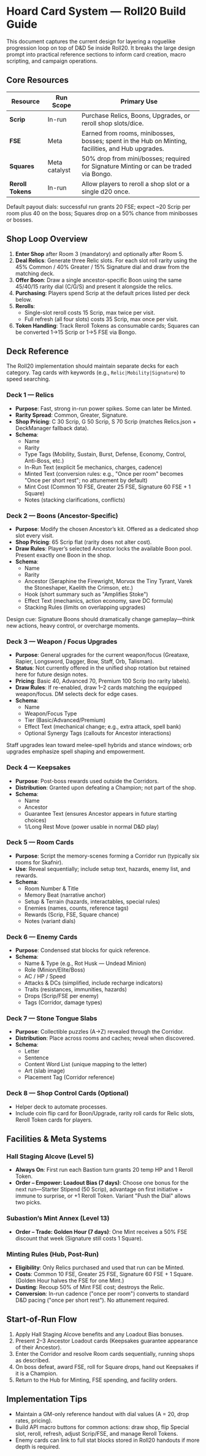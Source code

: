# Hoard Card System — Roll20 Build Guide

This document captures the current design for layering a roguelike progression loop on top of D&D 5e inside Roll20. It breaks the large design prompt into practical reference sections to inform card creation, macro scripting, and campaign operations.

## Core Resources

| Resource | Run Scope | Primary Use |
| --- | --- | --- |
| **Scrip** | In-run | Purchase Relics, Boons, Upgrades, or reroll shop slots/dice. |
| **FSE** | Meta | Earned from rooms, minibosses, bosses; spent in the Hub on Minting, facilities, and Hub upgrades. |
| **Squares** | Meta catalyst | 50% drop from mini/bosses; required for Signature Minting or can be traded via Bongo. |
| **Reroll Tokens** | In-run | Allow players to reroll a shop slot or a single d20 once. |

Default payout dials: successful run grants 20 FSE; expect ~20 Scrip per room plus 40 on the boss; Squares drop on a 50% chance from minibosses or bosses.

## Shop Loop Overview

1. **Enter Shop** after Room 3 (mandatory) and optionally after Room 5.
2. **Deal Relics**: Generate three Relic slots. For each slot roll rarity using the 45% Common / 40% Greater / 15% Signature dial and draw from the matching deck.
3. **Offer Boon**: Draw a single ancestor-specific Boon using the same 45/40/15 rarity dial (C/G/S) and present it alongside the relics.
4. **Purchasing**: Players spend Scrip at the default prices listed per deck below.
5. **Rerolls**:
   * Single-slot reroll costs 15 Scrip, max twice per visit.
   * Full refresh (all four slots) costs 35 Scrip, max once per visit.
6. **Token Handling**: Track Reroll Tokens as consumable cards; Squares can be converted 1→15 Scrip or 1→5 FSE via Bongo.

## Deck Reference

The Roll20 implementation should maintain separate decks for each category. Tag cards with keywords (e.g., `Relic|Mobility|Signature`) to speed searching.

### Deck 1 — Relics

* **Purpose**: Fast, strong in-run power spikes. Some can later be Minted.
* **Rarity Spread**: Common, Greater, Signature.
* **Shop Pricing**: C 30 Scrip, G 50 Scrip, S 70 Scrip (matches Relics.json + DeckManager fallback data).
* **Schema**:
  * Name
  * Rarity
  * Type Tags (Mobility, Sustain, Burst, Defense, Economy, Control, Anti-Boss, etc.)
  * In-Run Text (explicit 5e mechanics, charges, cadence)
  * Minted Text (conversion rules: e.g., "Once per room" becomes "Once per short rest"; no attunement by default)
  * Mint Cost (Common 10 FSE, Greater 25 FSE, Signature 60 FSE + 1 Square)
  * Notes (stacking clarifications, conflicts)

### Deck 2 — Boons (Ancestor-Specific)

* **Purpose**: Modify the chosen Ancestor’s kit. Offered as a dedicated shop slot every visit.
* **Shop Pricing**: 65 Scrip flat (rarity does not alter cost).
* **Draw Rules**: Player’s selected Ancestor locks the available Boon pool. Present exactly one Boon in the shop.
* **Schema**:
  * Name
  * Rarity
  * Ancestor (Seraphine the Firewright, Morvox the Tiny Tyrant, Varek the Stoneshaper, Kaelith the Crimson, etc.)
  * Hook (short summary such as "Amplifies Stoke")
  * Effect Text (mechanics, action economy, save DC formula)
  * Stacking Rules (limits on overlapping upgrades)

Design cue: Signature Boons should dramatically change gameplay—think new actions, heavy control, or overcharge moments.

### Deck 3 — Weapon / Focus Upgrades

* **Purpose**: General upgrades for the current weapon/focus (Greataxe, Rapier, Longsword, Dagger, Bow, Staff, Orb, Talisman).
* **Status**: Not currently offered in the unified shop rotation but retained here for future design notes.
* **Pricing**: Basic 40, Advanced 70, Premium 100 Scrip (no rarity labels).
* **Draw Rules**: If re-enabled, draw 1–2 cards matching the equipped weapon/focus. DM selects deck for edge cases.
* **Schema**:
  * Name
  * Weapon/Focus Type
  * Tier (Basic/Advanced/Premium)
  * Effect Text (mechanical change; e.g., extra attack, spell bank)
  * Optional Synergy Tags (callouts for Ancestor interactions)

Staff upgrades lean toward melee-spell hybrids and stance windows; orb upgrades emphasize spell shaping and empowerment.

### Deck 4 — Keepsakes

* **Purpose**: Post-boss rewards used outside the Corridors.
* **Distribution**: Granted upon defeating a Champion; not part of the shop.
* **Schema**:
  * Name
  * Ancestor
  * Guarantee Text (ensures Ancestor appears in future starting choices)
  * 1/Long Rest Move (power usable in normal D&D play)

### Deck 5 — Room Cards

* **Purpose**: Script the memory-scenes forming a Corridor run (typically six rooms for Skafnir).
* **Use**: Reveal sequentially; include setup text, hazards, enemy list, and rewards.
* **Schema**:
  * Room Number & Title
  * Memory Beat (narrative anchor)
  * Setup & Terrain (hazards, interactables, special rules)
  * Enemies (names, counts, reference tags)
  * Rewards (Scrip, FSE, Square chance)
  * Notes (variant dials)

### Deck 6 — Enemy Cards

* **Purpose**: Condensed stat blocks for quick reference.
* **Schema**:
  * Name & Type (e.g., Rot Husk — Undead Minion)
  * Role (Minion/Elite/Boss)
  * AC / HP / Speed
  * Attacks & DCs (simplified, include recharge indicators)
  * Traits (resistances, immunities, hazards)
  * Drops (Scrip/FSE per enemy)
  * Tags (Corridor, damage types)

### Deck 7 — Stone Tongue Slabs

* **Purpose**: Collectible puzzles (A→Z) revealed through the Corridor.
* **Distribution**: Place across rooms and caches; reveal when discovered.
* **Schema**:
  * Letter
  * Sentence
  * Content Word List (unique mapping to the letter)
  * Art (slab image)
  * Placement Tag (Corridor reference)

### Deck 8 — Shop Control Cards (Optional)

* Helper deck to automate processes.
* Include coin flip card for Boon/Upgrade, rarity roll cards for Relic slots, Reroll Token cards for players.

## Facilities & Meta Systems

### Hall Staging Alcove (Level 5)

* **Always On**: First run each Bastion turn grants 20 temp HP and 1 Reroll Token.
* **Order – Empower: Loadout Bias (7 days)**: Choose one bonus for the next run—Starter Stipend (50 Scrip), advantage on first initiative + immune to surprise, or +1 Reroll Token. Variant "Push the Dial" allows two picks.

### Subastion’s Mint Annex (Level 13)

* **Order – Trade: Golden Hour (7 days)**: One Mint receives a 50% FSE discount that week (Signature still costs 1 Square).

### Minting Rules (Hub, Post-Run)

* **Eligibility**: Only Relics purchased and used that run can be Minted.
* **Costs**: Common 10 FSE, Greater 25 FSE, Signature 60 FSE + 1 Square. (Golden Hour halves the FSE for one Mint.)
* **Dusting**: Recoup 50% of Mint FSE cost; destroys the Relic.
* **Conversion**: In-run cadence ("once per room") converts to standard D&D pacing ("once per short rest"). No attunement required.

## Start-of-Run Flow

1. Apply Hall Staging Alcove benefits and any Loadout Bias bonuses.
2. Present 2–3 Ancestor Loadout cards (Keepsakes guarantee appearance of their Ancestor).
3. Enter the Corridor and resolve Room cards sequentially, running shops as described.
4. On boss defeat, award FSE, roll for Square drops, hand out Keepsakes if it is a Champion.
5. Return to the Hub for Minting, FSE spending, and facility orders.

## Implementation Tips

* Maintain a GM-only reference handout with dial values (A = 20, drop rates, pricing).
* Build API macro buttons for common actions: draw shop, flip Special slot, reroll, refresh, adjust Scrip/FSE, and manage Reroll Tokens.
* Enemy cards can link to full stat blocks stored in Roll20 handouts if more depth is required.
